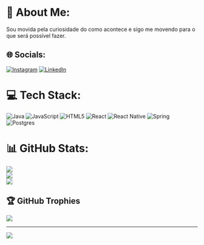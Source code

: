 # 💫 About Me:
Sou movida pela curiosidade do como acontece e sigo me movendo para o que será possível fazer.


## 🌐 Socials:
[![Instagram](https://img.shields.io/badge/Instagram-%23E4405F.svg?logo=Instagram&logoColor=white)](https://www.instagram.com/rivaniagomes/) [![LinkedIn](https://img.shields.io/badge/LinkedIn-%230077B5.svg?logo=linkedin&logoColor=white)](https://www.linkedin.com/in/rivaniagomes/) 

# 💻 Tech Stack:
![Java](https://img.shields.io/badge/java-%23ED8B00.svg?style=flat&logo=java&logoColor=white) ![JavaScript](https://img.shields.io/badge/javascript-%23323330.svg?style=flat&logo=javascript&logoColor=%23F7DF1E) ![HTML5](https://img.shields.io/badge/html5-%23E34F26.svg?style=flat&logo=html5&logoColor=white) ![React](https://img.shields.io/badge/react-%2320232a.svg?style=flat&logo=react&logoColor=%2361DAFB) ![React Native](https://img.shields.io/badge/react_native-%2320232a.svg?style=flat&logo=react&logoColor=%2361DAFB) ![Spring](https://img.shields.io/badge/spring-%236DB33F.svg?style=flat&logo=spring&logoColor=white) ![Postgres](https://img.shields.io/badge/postgres-%23316192.svg?style=flat&logo=postgresql&logoColor=white)
# 📊 GitHub Stats:
![](https://github-readme-stats.vercel.app/api?username=RivaniaGomes&theme=radical&hide_border=false&include_all_commits=true&count_private=true)<br/>
![](https://github-readme-streak-stats.herokuapp.com/?user=RivaniaGomes&theme=radical&hide_border=false)<br/>
![](https://github-readme-stats.vercel.app/api/top-langs/?username=RivaniaGomes&theme=radical&hide_border=false&include_all_commits=true&count_private=true&layout=compact)

## 🏆 GitHub Trophies
![](https://github-profile-trophy.vercel.app/?username=RivaniaGomes&theme=radical&no-frame=false&no-bg=false&margin-w=4)

---
[![](https://visitcount.itsvg.in/api?id=RivaniaGomes&icon=2&color=9)](https://visitcount.itsvg.in)

<!-- Proudly created with GPRM ( https://gprm.itsvg.in ) -->
